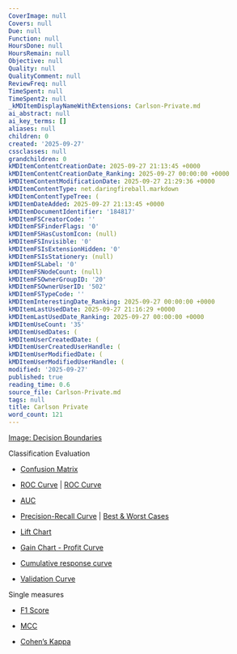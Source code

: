 ```yaml
---
CoverImage: null
Covers: null
Due: null
Function: null
HoursDone: null
HoursRemain: null
Objective: null
Quality: null
QualityComment: null
ReviewFreq: null
TimeSpent: null
TimeSpent2: null
_kMDItemDisplayNameWithExtensions: Carlson-Private.md
ai_abstract: null
ai_key_terms: []
aliases: null
children: 0
created: '2025-09-27'
cssclasses: null
grandchildren: 0
kMDItemContentCreationDate: 2025-09-27 21:13:45 +0000
kMDItemContentCreationDate_Ranking: 2025-09-27 00:00:00 +0000
kMDItemContentModificationDate: 2025-09-27 21:29:36 +0000
kMDItemContentType: net.daringfireball.markdown
kMDItemContentTypeTree: (
kMDItemDateAdded: 2025-09-27 21:13:45 +0000
kMDItemDocumentIdentifier: '184817'
kMDItemFSCreatorCode: ''
kMDItemFSFinderFlags: '0'
kMDItemFSHasCustomIcon: (null)
kMDItemFSInvisible: '0'
kMDItemFSIsExtensionHidden: '0'
kMDItemFSIsStationery: (null)
kMDItemFSLabel: '0'
kMDItemFSNodeCount: (null)
kMDItemFSOwnerGroupID: '20'
kMDItemFSOwnerUserID: '502'
kMDItemFSTypeCode: ''
kMDItemInterestingDate_Ranking: 2025-09-27 00:00:00 +0000
kMDItemLastUsedDate: 2025-09-27 21:16:29 +0000
kMDItemLastUsedDate_Ranking: 2025-09-27 00:00:00 +0000
kMDItemUseCount: '35'
kMDItemUsedDates: (
kMDItemUserCreatedDate: (
kMDItemUserCreatedUserHandle: (
kMDItemUserModifiedDate: (
kMDItemUserModifiedUserHandle: (
modified: '2025-09-27'
published: true
reading_time: 0.6
source_file: Carlson-Private.md
tags: null
title: Carlson Private
word_count: 121
---
```


[Image: Decision Boundaries](https://i.imgur.com/rljQgL9.jpeg)

Classification Evaluation

- [Confusion Matrix](https://i.imgur.com/GqFRVwK.png)

-  [ROC Curve](https://i.imgur.com/MWVJ5bc.png) | [ROC Curve](https://i.imgur.com/icN6gnX.png)

-  [AUC](https://i.imgur.com/HLScrQ3.png)

-  [Precision-Recall Curve](https://i.imgur.com/oD7MUiT.png) | [Best & Worst Cases](https://i.imgur.com/3ukkvJx.png)

-  [Lift Chart](https://i.imgur.com/F6HmCkn.png)

-  [Gain Chart - Profit Curve](https://i.imgur.com/SD9BQdL.png)

-  [Cumulative response curve](https://i.imgur.com/MJdeBr0.png)

-  [Validation Curve](https://i.imgur.com/lnaPwKO.png)

Single measures

- [F1 Score](https://i.imgur.com/yV39H3u.png)

- [MCC](https://i.imgur.com/ekP8auk.png)

- [Cohen’s Kappa](https://i.imgur.com/nKydIUS.png)